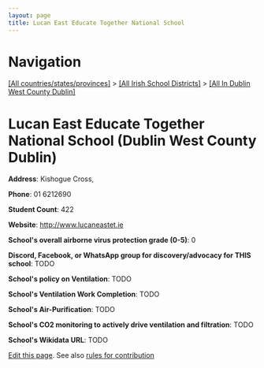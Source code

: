 ```yaml
---
layout: page
title: Lucan East Educate Together National School
---
```

# Navigation

[[All countries/states/provinces]](../../..) > [[All Irish School Districts]](../..) > [[All In Dublin West County Dublin]](..)

# Lucan East Educate Together National School (Dublin West County Dublin)

**Address**: Kishogue Cross,

**Phone**: 01 6212690

**Student Count**: 422

**Website**: <http://www.lucaneastet.ie>

**School's overall airborne virus protection grade (0-5)**: 0

**Discord, Facebook, or WhatsApp group for discovery/advocacy for THIS school**: TODO

**School's policy on Ventilation**: TODO

**School's Ventilation Work Completion**: TODO

**School's Air-Purification**: TODO

**School's CO2 monitoring to actively drive ventilation and filtration**: TODO

**School's Wikidata URL**: TODO


[Edit this page](https://github.com/ventilate-schools/Ireland/edit/main/./Dublin_West_County_Dublin/Lucan_East_Educate_Together_National_School.md). See also [rules for contribution](../../../contribution-rules/)